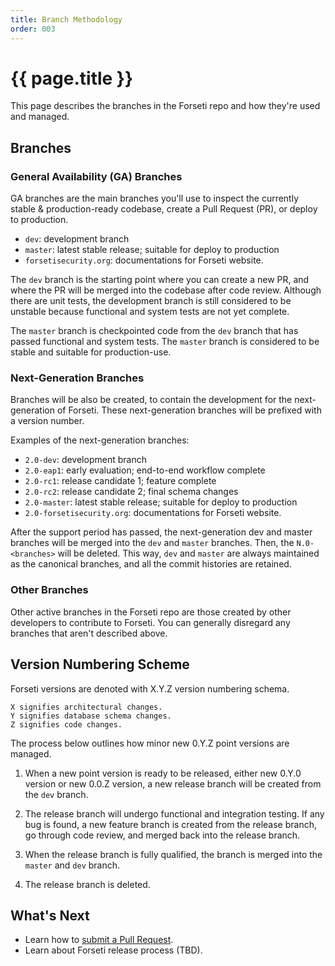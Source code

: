 ```yaml
---
title: Branch Methodology
order: 003
---
```


#  {{ page.title }}

This page describes the branches in the Forseti repo and how they're used
and managed.

## Branches

### General Availability (GA) Branches

GA branches are the main branches you'll use to inspect the currently stable &
production-ready codebase, create a Pull Request (PR), or deploy to production.

* `dev`: development branch
* `master`: latest stable release; suitable for deploy to production
* `forsetisecurity.org`: documentations for Forseti website.

The `dev` branch is the starting point where you can create a new PR,
and where the PR will be merged into the codebase after code review. Although
there are unit tests, the development branch is still considered to be unstable
because functional and system tests are not yet complete.

The `master` branch is checkpointed code from the `dev` branch that
has passed functional and system tests. The `master` branch is considered
to be stable and suitable for production-use.

### Next-Generation Branches

Branches will be also be created, to contain the development for the
next-generation of Forseti.  These next-generation branches will be prefixed
with a version number.

Examples of the next-generation branches:

* `2.0-dev`: development branch
* `2.0-eap1`: early evaluation; end-to-end workflow complete
* `2.0-rc1`: release candidate 1; feature complete
* `2.0-rc2`: release candidate 2; final schema changes
* `2.0-master`: latest stable release; suitable for deploy to production
* `2.0-forsetisecurity.org`: documentations for Forseti website.


After the support period has passed, the next-generation dev and master
branches will be merged into the `dev` and `master` branches. Then, the
`N.0-<branches>` will be deleted.  This way, `dev` and `master` are always
maintained as the canonical branches, and all the commit histories are retained.

### Other Branches

Other active branches in the Forseti repo are those created by other developers
to contribute to Forseti. You can generally disregard any branches that aren't
described above.

## Version Numbering Scheme

Forseti versions are denoted with X.Y.Z version numbering schema.
```
X signifies architectural changes.
Y signifies database schema changes.
Z signifies code changes.
```

The process below outlines how minor new 0.Y.Z point versions are managed.

1. When a new point version is ready to be released, either new 0.Y.0 version
or new 0.0.Z version, a new release branch will be created from the 
`dev` branch.

1. The release branch will undergo functional and integration testing.
If any bug is found, a new feature branch is created from the release branch,
go through code review, and merged back into the release branch.

1. When the release branch is fully qualified, the branch is merged into 
the `master` and `dev` branch.

1. The release branch is deleted.

## What's Next

* Learn how to [submit a Pull Request](https://github.com/GoogleCloudPlatform/forseti-security/blob/master/.github/CONTRIBUTING.md).
* Learn about Forseti release process (TBD).

